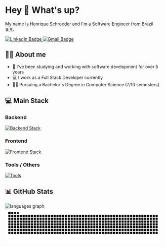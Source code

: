 <h1 align="left">Hey 👋 What's up?</h1>

<p align="left">My name is Henrique Schroeder and I'm a Software Engineer from Brazil 🇧🇷.</p>

<div>
  <a href="https://www.linkedin.com/in/henrique-valiati-schroeder-66b61a223/" target="_blank" rel="noopener">
    <img src="https://img.shields.io/badge/-Henrique%20Valiati%20Schroeder-blue?style=flat&logo=linkedin&labelColor=blue&link=mailto%3Ahenriquevschdev%40gmail.com" height="25" alt="LinkedIn Badge"  />
  </a>
  
  <a href="mailto:henriquevschdev@gmail.com" target="_blank" rel="noopener">
    <img src="https://img.shields.io/badge/-henriquevschdev%40gmail.com-white?style=flat&logo=gmail&labelColor=white&link=mailto%3Ahenriquevschdev%40gmail.com" height="25" alt="Gmail Badge"  />
  </a>
</div>

## 👨‍💻 About me

<ul>
  <li>📅 I've been studying and working with software development for over 5 years</li>
  <li>💻 I work as a Full Stack Developer currently</li>
  <li>👨‍🎓 Pursuing a Bachelor's Degree in Computer Science (7/10 semesters)</li>
</ul>

## 💻 Main Stack

### Backend

[![Backend Stack](https://skillicons.dev/icons?i=ts,js,nodejs,nestjs,express,bun,php,laravel,python,mysql,postgres,mongodb)](https://skillicons.dev)

### Frontend

[![Frontend Stack](https://skillicons.dev/icons?i=html,css,scss,ts,js,angular,react,next,vue,nuxt,vite,tailwind)](https://skillicons.dev)

### Tools / Others

[![Tools](https://skillicons.dev/icons?i=githubactions,docker,vercel,aws,cloudflare,figma,git,github,vscode,apple,linux,windows)](https://skillicons.dev)

## 📊 GitHub Stats

<div align="start">
  <img src="https://github-readme-stats.vercel.app/api/top-langs?username=henriquevschroeder&locale=en&hide_title=false&layout=compact&card_width=320&langs_count=6&theme=github_dark&hide_border=false&order=2" height="150" alt="languages graph"  />
</div>

<img src="https://raw.githubusercontent.com/henriquevschroeder/henriquevschroeder/output/snake.svg" alt="Snake animation" />
